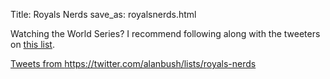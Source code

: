 Title: Royals Nerds
save_as: royalsnerds.html 

Watching the World Series? I recommend following along with the tweeters on [this list](https://twitter.com/alanbush/lists/royals-nerds). 

<a class="twitter-timeline"  href="https://twitter.com/alanbush/lists/royals-nerds" data-widget-id="524317785384427521">Tweets from https://twitter.com/alanbush/lists/royals-nerds</a>
<script>!function(d,s,id){var js,fjs=d.getElementsByTagName(s)[0],p=/^http:/.test(d.location)?'http':'https';if(!d.getElementById(id)){js=d.createElement(s);js.id=id;js.src=p+"://platform.twitter.com/widgets.js";fjs.parentNode.insertBefore(js,fjs);}}(document,"script","twitter-wjs");</script>
          